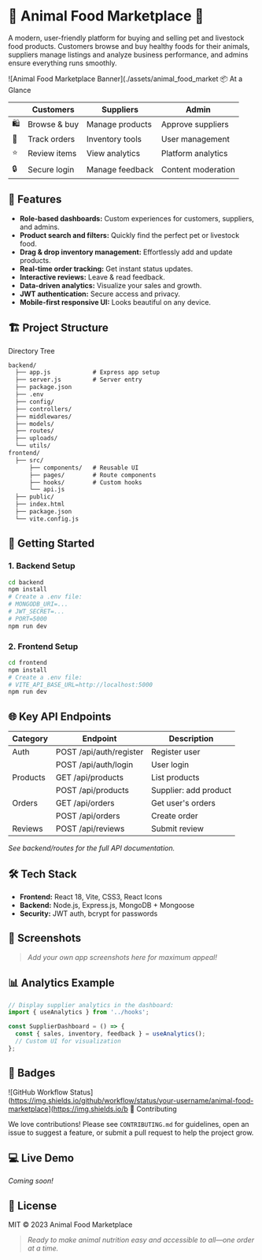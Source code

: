 # 🐾 Animal Food Marketplace 🛒

A modern, user-friendly platform for buying and selling pet and livestock food products. Customers browse and buy healthy foods for their animals, suppliers manage listings and analyze business performance, and admins ensure everything runs smoothly.

![Animal Food Marketplace Banner](./assets/animal_food_market 📦 At a Glance

|       | Customers     | Suppliers        | Admin               |
|-------|--------------|------------------|---------------------|
| 🛍️   | Browse & buy | Manage products  | Approve suppliers   |
| 📝   | Track orders  | Inventory tools  | User management     |
| ⭐   | Review items  | View analytics   | Platform analytics  |
| 🔒   | Secure login  | Manage feedback  | Content moderation  |

## 🌟 Features

- **Role-based dashboards:** Custom experiences for customers, suppliers, and admins.
- **Product search and filters:** Quickly find the perfect pet or livestock food.
- **Drag & drop inventory management:** Effortlessly add and update products.
- **Real-time order tracking:** Get instant status updates.
- **Interactive reviews:** Leave & read feedback.
- **Data-driven analytics:** Visualize your sales and growth.
- **JWT authentication:** Secure access and privacy.
- **Mobile-first responsive UI:** Looks beautiful on any device.

## 🏗️ Project Structure


Directory Tree

```txt
backend/
  ├── app.js            # Express app setup
  ├── server.js         # Server entry
  ├── package.json
  ├── .env
  ├── config/
  ├── controllers/
  ├── middlewares/
  ├── models/
  ├── routes/
  ├── uploads/
  └── utils/
frontend/
  ├── src/
      ├── components/   # Reusable UI
      ├── pages/        # Route components
      ├── hooks/        # Custom hooks
      └── api.js
  ├── public/
  ├── index.html
  ├── package.json
  └── vite.config.js
```


## 🚚 Getting Started

### 1. Backend Setup

```bash
cd backend
npm install
# Create a .env file:
# MONGODB_URI=...
# JWT_SECRET=...
# PORT=5000
npm run dev
```

### 2. Frontend Setup

```bash
cd frontend
npm install
# Create a .env file:
# VITE_API_BASE_URL=http://localhost:5000
npm run dev
```

## 🌐 Key API Endpoints

| Category       | Endpoint                | Description                    |
|----------------|-------------------------|--------------------------------|
| Auth           | POST /api/auth/register | Register user                  |
|                | POST /api/auth/login    | User login                     |
| Products       | GET /api/products       | List products                  |
|                | POST /api/products      | Supplier: add product          |
| Orders         | GET /api/orders         | Get user's orders              |
|                | POST /api/orders        | Create order                   |
| Reviews        | POST /api/reviews       | Submit review                  |

*See backend/routes for the full API documentation.*

## 🛠️ Tech Stack

- **Frontend:** React 18, Vite, CSS3, React Icons
- **Backend:** Node.js, Express.js, MongoDB + Mongoose
- **Security:** JWT auth, bcrypt for passwords

## 🎨 Screenshots

> _Add your own app screenshots here for maximum appeal!_

## 📊 Analytics Example

```javascript
// Display supplier analytics in the dashboard:
import { useAnalytics } from '../hooks';

const SupplierDashboard = () => {
  const { sales, inventory, feedback } = useAnalytics();
  // Custom UI for visualization
};
```

## 📢 Badges

![GitHub Workflow Status](https://img.shields.io/github/workflow/status/your-username/animal-food-marketplace](https://img.shields.io/b 🤝 Contributing

We love contributions! Please see `CONTRIBUTING.md` for guidelines, open an issue to suggest a feature, or submit a pull request to help the project grow.

## 💻 Live Demo

_Coming soon!_

## 📄 License

MIT © 2023 Animal Food Marketplace

> _Ready to make animal nutrition easy and accessible to all—one order at a time._